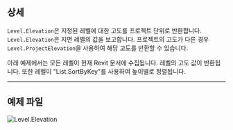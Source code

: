 ## 상세
`Level.Elevation`은 지정된 레벨에 대한 고도를 프로젝트 단위로 반환합니다. `Level.Elevation`은 지면 레벨의 값을 보고합니다. 프로젝트의 고도가 다른 경우 `Level.ProjectElevation`을 사용하여 해당 고도를 반환할 수 있습니다.

아래 예제에서는 모든 레벨이 현재 Revit 문서에 수집됩니다. 레벨의 고도 값이 반환됩니다. 또한 레벨이 "List.SortByKey"를 사용하여 높이별로 정렬됩니다.
___
## 예제 파일

![Level.Elevation](./Revit.Elements.Level.Elevation_img.jpg)
